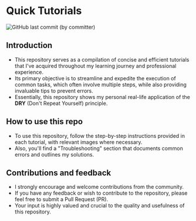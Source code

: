 # Quick Tutorials

![GitHub last commit (by committer)](https://img.shields.io/github/last-commit/longbytes/Quick-Tutorials)

## Introduction

- This repository serves as a compilation of concise and efficient tutorials that I've acquired throughout my learning journey and professional experience.
- Its primary objective is to streamline and expedite the execution of common tasks, which often involve multiple steps, while also providing invaluable tips to prevent errors.
- Essentially, this repository shows my personal real-life application of the **DRY** (Don't Repeat Yourself) principle.

## How to use this repo

- To use this repository, follow the step-by-step instructions provided in each tutorial, with relevant images where necessary.
- Also, you'll find a "Troubleshooting" section that documents common errors and outlines my solutions.

## Contributions and feedback

- I strongly encourage and welcome contributions from the community.
- If you have any feedback or wish to contribute to the repository, please feel free to submit a Pull Request (PR).
- Your input is highly valued and crucial to the quality and usefulness of this repository.
